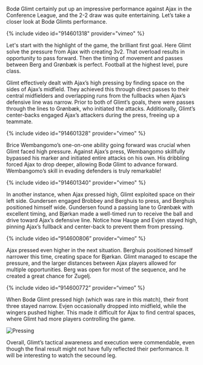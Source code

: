 Bodø Glimt certainly put up an impressive performance against Ajax in the Conference League, and the 2-2 draw was quite entertaining. Let’s take a closer look at Bodø Glimts performance.

{% include video id="914601318" provider="vimeo" %}

Let's start with the highlight of the game, the brilliant first goal. Here Glimt solve the pressure from Ajax with creating 3v2. That overload results in opportunity to pass forward. Then the timing of movement and passes between Berg and Grønbæk is perfect. Football at the highest level, pure class.   

Glimt effectively dealt with Ajax’s high pressing by finding space on the sides of Ajax’s midfield. They achieved this through direct passes to their central midfielders and overlapping runs from the fullbacks when Ajax’s defensive line was narrow. Prior to both of Glimt’s goals, there were passes through the lines to Grønbæk, who initiated the attacks. Additionally, Glimt’s center-backs engaged Ajax’s attackers during the press, freeing up a teammate.

{% include video id="914601328" provider="vimeo" %}

Brice Wembangomo’s one-on-one ability going forward was crucial when Glimt faced high pressure. Against Ajax’s press, Wembangomo skillfully bypassed his marker and initiated entire attacks on his own. His dribbling forced Ajax to drop deeper, allowing Bodø Glimt to advance forward. Wembangomo’s skill in evading defenders is truly remarkable!

{% include video id="914601340" provider="vimeo" %}

In another instance, when Ajax pressed high, Glimt exploited space on their left side. Gundersen engaged Brobbey and Berghuis to press, and Berghuis positioned himself wide. Gundersen found a passing lane to Grønbæk with excellent timing, and Bjørkan made a well-timed run to receive the ball and drive toward Ajax’s defensive line. Notice how Hauge and Evjen stayed high, pinning Ajax’s fullback and center-back to prevent them from pressing.

{% include video id=“914600806” provider=“vimeo” %}

Ajax pressed even higher in the next situation. Berghuis positioned himself narrower this time, creating space for Bjørkan. Glimt managed to escape the pressure, and the larger distances between Ajax players allowed for multiple opportunities. Berg was open for most of the sequence, and he created a great chance for Zugelj.

{% include video id=“914600772” provider=“vimeo” %}

When Bodø Glimt pressed high (which was rare in this match), their front three stayed narrow. Evjen occasionally dropped into midfield, while the wingers pushed higher. This made it difficult for Ajax to find central spaces, where Glimt had more players controlling the game.

![Pressing](https://github.com/n0rthface43/Ball/assets/157420543/0e440950-7b9e-4e1f-bc91-76e5aff22ae9)

Overall, Glimt’s tactical awareness and execution were commendable, even though the final result might not have fully reflected their performance. It will be interesting to watch the secound leg. 

